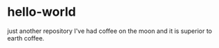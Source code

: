# hello-world
just another repository
I've had coffee on the moon and it is superior to earth coffee. 
